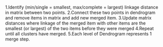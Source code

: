 1.Identify (min/single = smallest, max/complete = largest) linkage distance in matrix between two points. 
2.Connect these two points in dendrogram and remove items in matrix and add new merged item. 
3.Update matrix distances where linkage of the merged item with other items are the smallest (or largest) of the two items before they were merged
4.Repeat until all clusters have merged. 
5.Each level of Dendrogram represents 1 merge step. 
